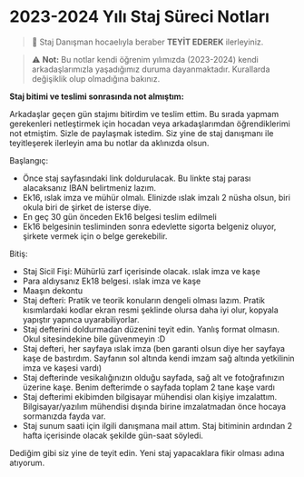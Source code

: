 # 2023-2024 Yılı Staj Süreci Notları

> 🚨 Staj Danışman hocaelıyla beraber **TEYİT EDEREK** ilerleyiniz.

> ⚠️ **Not:** Bu notlar kendi öğrenim yılımızda (2023-2024) kendi arkadaşlarımızla yaşadığımız duruma dayanmaktadır. Kurallarda değişiklik olup olmadığına bakınız.


**Staj bitimi ve teslimi sonrasında not almıştım:**


Arkadaşlar geçen gün stajımı bitirdim ve teslim ettim. Bu sırada yapmam gerekenleri netleştirmek için hocadan veya arkadaşlarımdan öğrendiklerimi not etmiştim. Sizle de paylaşmak istedim. Siz yine de staj danışmanı ile teyitleşerek ilerleyin ama bu notlar da aklınızda olsun. 

Başlangıç: 

- Önce staj sayfasındaki link doldurulacak. Bu linkte staj parası alacaksanız IBAN belirtmeniz lazım.
- Ek16, ıslak imza ve mühür olmalı. Elinizde ıslak imzalı 2 nüsha olsun, biri okula biri de şirket de isterse diye.
- En geç 30 gün önceden Ek16 belgesi teslim edilmeli
- Ek16 belgesinin tesliminden sonra edevlette sigorta belgeniz oluyor, şirkete vermek için o belge gerekebilir.

Bitiş:

- Staj Sicil Fişi: Mühürlü zarf içerisinde olacak. ıslak imza ve kaşe
- Para aldıysanız Ek18 belgesi. ıslak imza ve kaşe
- Maaşın dekontu
- Staj defteri: Pratik ve teorik konuların dengeli olması lazım. Pratik kısımlardaki kodlar ekran resmi şeklinde olursa daha iyi olur, kopyala yapıştır yapınca uyarabiliyorlar.
- Staj defterini doldurmadan düzenini teyit edin. Yanlış format olmasın. Okul sitesindekine bile güvenmeyin :D
- Staj defteri, her sayfaya ıslak imza (ben garanti olsun diye her sayfaya kaşe de bastırdım. Sayfanın sol altında kendi imzam sağ altında yetkilinin imza ve kaşesi vardı)
- Staj defterinde vesikalığınızın olduğu sayfada, sağ alt ve fotoğrafınızın üzerine kaşe. Benim defterimde o sayfada toplam 2 tane kaşe vardı
- Staj defterimi ekibimden bilgisayar mühendisi olan kişiye imzalattım. Bilgisayar/yazılım mühendisi dışında birine imzalatmadan önce hocaya sormanızda fayda var.
- Staj sunum saati için ilgili danışmana mail attım. Staj bitiminin ardından 2 hafta içerisinde olacak şekilde gün-saat söyledi.

Dediğim gibi siz yine de teyit edin. Yeni staj yapacaklara fikir olması adına atıyorum.